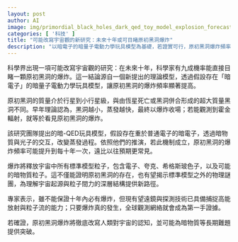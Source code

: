 ```yaml
---
layout: post
author: AI
image: img/primordial_black_holes_dark_qed_toy_model_explosion_forecast.jpg
categories: [ '科技' ]
title: "可能改寫宇宙觀的新研究：未來十年或可目睹原初黑洞爆炸"
description: "以暗電子的暗量子電動力學玩具模型為基礎，若證實可行，原初黑洞爆炸頻率或提升至每十年一次，觀測到的高能放射與粒子流有望揭示標準模型之外的謎團，並徹底改寫人類對宇宙的認知"
---
```

科學界出現一項可能改寫宇宙觀的研究：在未來十年，科學家有九成機率能直接目睹一顆原初黑洞的爆炸。這一結論源自一個新提出的理論模型，透過假設存在「暗電子」的暗量子電動力學玩具模型，讓原初黑洞的爆炸頻率顯著提高。

原初黑洞的質量介於行星到小行星級，與由恆星死亡或黑洞併合形成的超大質量黑洞不同。早年理論認為，黑洞越小，蒸發越快，最終以爆炸收場；若能觀測到霍金輻射，就等於看見原初黑洞的爆炸。

該研究團隊提出的暗-QED玩具模型，假設存在重於普通電子的暗電子，透過暗物質與光子的交互，改變蒸發過程。依照他們的推演，若此機制成立，原初黑洞的爆炸頻率可能提升到每十年一次，遠比以往預期更常見。

爆炸將釋放宇宙中所有標準模型粒子，包含電子、夸克、希格斯玻色子，以及可能的暗物質粒子。這不僅能證明原初黑洞的存在，也有望揭示標準模型之外的物理謎團，為理解宇宙起源與粒子間力的深層結構提供新路徑。

專家表示，雖不能保證十年內必有爆炸，但現有望遠鏡與探測技術已具備捕捉高能放射與粒子流的能力；只要爆炸真的發生，全球觀測網絡就會成為第一手證據。

若確證，原初黑洞爆炸將徹底改寫人類對宇宙的認知，並可能為暗物質等長期難題提供突破。